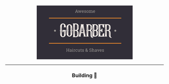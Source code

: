 <div align="center" >

<!-- ![alt](./src/assets/sign-in-background.png) -->

![GoBarber Logo](./src/assets/logoDark.png)

---

### Building 🔨

</div>
